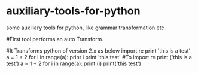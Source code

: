 # auxiliary-tools-for-python
some auxiliary tools for python, like grammar transformation etc.


#First tool performs an auto Transform.

#It Transforms python of version 2.x as below
    import re
    print 'this is a test'
    a = 1 + 2
    for i in range(a):
        print i
    print 'this test'
#To
    import re
    print ('this is a test')
    a = 1 + 2
    for i in range(a):
      print (i)
    print('this test')
